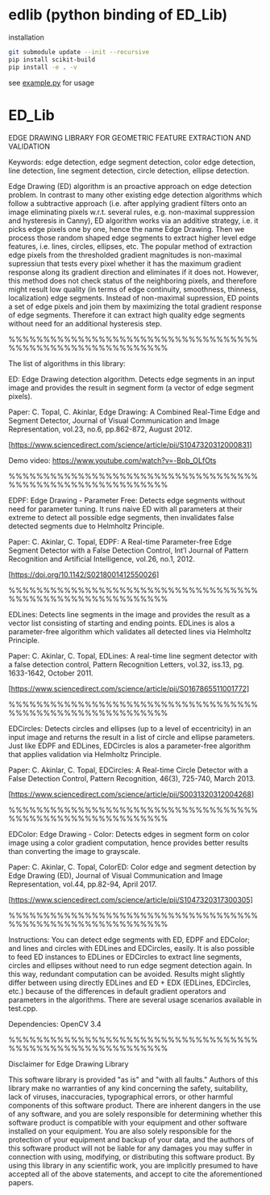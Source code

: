 # edlib (python binding of ED_Lib)
installation 
```bash
git submodule update --init --recursive
pip install scikit-build
pip install -e . -v
```

see [example.py](example.py) for usage

# ED_Lib
EDGE DRAWING LIBRARY FOR GEOMETRIC FEATURE EXTRACTION AND VALIDATION

Keywords: edge detection, edge segment detection, color edge detection, line detection, line segment detection, circle detection, ellipse detection.

Edge Drawing (ED) algorithm is an proactive approach on edge detection problem.
In contrast to many other existing edge detection algorithms which follow a subtractive approach (i.e. after applying gradient filters onto an image eliminating pixels w.r.t. several rules, e.g. non-maximal suppression and hysteresis in Canny), ED algorithm works via an additive strategy, i.e. it picks edge pixels one by one, hence the name Edge Drawing.
Then we process those random shaped edge segments to extract higher level edge features, i.e. lines, circles, ellipses, etc.
The popular method of extraction edge pixels from the thresholded gradient magnitudes is non-maximal supressiun that tests every pixel whether it has the maximum gradient response along its gradient direction and eliminates if it does not.
However, this method does not check status of the neighboring pixels, and therefore might result low quality (in terms of edge continuity, smoothness, thinness, localization) edge segments.
Instead of non-maximal supression, ED points a set of edge pixels and join them by maximizing the total gradient response of edge segments.
Therefore it can extract high quality edge segments without need for an additional hysteresis step. 

%%%%%%%%%%%%%%%%%%%%%%%%%%%%%%%%%%%%%%%%%%%%%%%%%%%%%%%%%%%

The list of algorithms in this library:

ED: Edge Drawing detection algorithm. Detects edge segments in an input image and provides the result in segment form (a vector of edge segment pixels).

Paper: C. Topal, C. Akinlar, Edge Drawing: A Combined Real-Time Edge and Segment Detector, Journal of Visual Communication and Image Representation, vol.23, no.6, pp.862-872, August 2012.

[https://www.sciencedirect.com/science/article/pii/S1047320312000831]

Demo video: https://www.youtube.com/watch?v=-Bpb_OLfOts

%%%%%%%%%%%%%%%%%%%%%%%%%%%%%%%%%%%%%%%%%%%%%%%%%%%%%%%%%%%

EDPF: Edge Drawing - Parameter Free: Detects edge segments without need for parameter tuning. It runs naive ED with all parameters at their extreme to detect all possible edge segments, then invalidates false detected segments due to Helmholtz Principle.

Paper: C. Akinlar, C. Topal, EDPF: A Real-time Parameter-free Edge Segment Detector with a False Detection Control, Int’l Journal of Pattern Recognition and Artificial Intelligence, vol.26, no.1, 2012.

[https://doi.org/10.1142/S0218001412550026]

%%%%%%%%%%%%%%%%%%%%%%%%%%%%%%%%%%%%%%%%%%%%%%%%%%%%%%%%%%%

EDLines: Detects line segments in the image and provides the result as a vector list consisting of starting and ending points.
EDLines is alos a parameter-free algorithm which validates all detected lines via Helmholtz Principle.

Paper: C. Akinlar, C. Topal, EDLines: A real-time line segment detector with a false detection control, Pattern Recognition Letters, vol.32, iss.13, pg. 1633-1642, October 2011. 

[https://www.sciencedirect.com/science/article/pii/S0167865511001772]

%%%%%%%%%%%%%%%%%%%%%%%%%%%%%%%%%%%%%%%%%%%%%%%%%%%%%%%%%%%

EDCircles: Detects circles and ellipses (up to a level of eccentricity) in an input image and returns the result in a list of circle and ellipse parameters. Just like EDPF and EDLines, EDCircles is alos a parameter-free algorithm that applies validation via Helmholtz Principle.

Paper: C. Akinlar, C. Topal, EDCircles: A Real-time Circle Detector with a False Detection Control, Pattern Recognition, 46(3), 725-740, March 2013.

[https://www.sciencedirect.com/science/article/pii/S0031320312004268]

%%%%%%%%%%%%%%%%%%%%%%%%%%%%%%%%%%%%%%%%%%%%%%%%%%%%%%%%%%%

EDColor: Edge Drawing - Color: Detects edges in segment form on color image using a color gradient computation, hence provides better results than converting the image to grayscale.

Paper: C. Akinlar, C. Topal, ColorED: Color edge and segment detection by Edge Drawing (ED), Journal of Visual Communication and Image Representation, vol.44, pp.82-94, April 2017.

[https://www.sciencedirect.com/science/article/pii/S1047320317300305]

%%%%%%%%%%%%%%%%%%%%%%%%%%%%%%%%%%%%%%%%%%%%%%%%%%%%%%%%%%%

Instructions:
You can detect edge segments with ED, EDPF and EDColor; and lines and circles with EDLines and EDCircles, easily.
It is also possible to feed ED instances to EDLines or EDCircles to extract line segments, circles and ellipses without need to run edge segment detection again.
In this way, redundant computation can be avoided.
Results might slightly differ between using directly EDLines and ED + EDX (EDLines, EDCircles, etc.) because of the differences in default gradient operators and parameters in the algorithms.
There are several usage scenarios available in test.cpp. 

Dependencies: OpenCV 3.4

%%%%%%%%%%%%%%%%%%%%%%%%%%%%%%%%%%%%%%%%%%%%%%%%%%%%%%%%%%%

Disclaimer for Edge Drawing Library

This software library is provided "as is" and "with all faults." Authors of this library make no warranties of any kind concerning the safety, suitability, lack of viruses, inaccuracies, typographical errors, or other harmful components of this software product. 
There are inherent dangers in the use of any software, and you are solely responsible for determining whether this software product is compatible with your equipment and other software installed on your equipment. 
You are also solely responsible for the protection of your equipment and backup of your data, and the authors of this software product will not be liable for any damages you may suffer in connection with using, modifying, or distributing this software product. 
By using this library in any scientific work, you are implicitly presumed to have accepted all of the above statements, and accept to cite the aforementioned papers.

